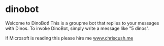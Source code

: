 # dinobot

Welcome to DinoBot! This is a groupme bot that replies to your messages with Dinos. To invoke DinoBot, simply write a message like "5 dinos". 

If Microsoft is reading this please hire me www.chriscush.me
